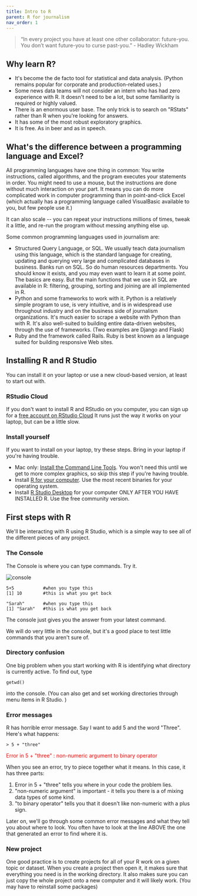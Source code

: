 ```yaml
---
title: Intro to R
parent: R for journalism
nav_order: 1
---
```


<blockquote>
“In every project you have at least one other collaborator: future-you. You don’t want future-you to curse past-you.” - Hadley Wickham
</blockquote>


## Why learn R?
* It's become the de facto tool for statistical and data analysis. (Python remains popular for corporate and production-related uses.)
* Some news data teams will not consider an intern who has had zero experience with R. It doesn't need to be a lot, but some familiarity is required or highly valued.
* There is an enormous user base. The only trick is to search on "RStats" rather than R when you're looking for answers.
* It has some of the most robust exploratory graphics.
* It is free. As in beer and as in speech.

## What's the difference between a programming language and Excel?

All programming languages have one thing in common: You write instructions, called algorithms, and the program executes your statements in order. You might need to use a mouse, but the instructions are done without much interaction on your part. It means you can do more complicated work in computer programming than in point-and-click Excel (which actually has a programming language called VisualBasic available to you, but few people use it.)

It can also scale -- you can repeat your instructions millions of times, tweak it a little, and re-run the program without messing anything else up.

Some common programming languages used in journalism are:
* Structured Query Language, or SQL. We usually teach data journalism using this language, which is the standard language for creating, updating and querying very large and complicated databases in business. Banks run on SQL. So do human resources departments. You should know it exists, and you may even want to learn it at some point. The basics are easy. But the main functions that we use in SQL are available in R: filtering, grouping, sorting and joining are all implemented in R.
* Python and some frameworks to work with it. Python is a relatively simple program to use, is very intuitive, and is in widespread use throughout industry and on the business side of journalism organizations. It's much easier to scrape a website with Python than with R. It's also well-suited to building entire data-driven websites, through the use of frameworks. (Two examples are Django and Flask)
* Ruby and the framework called Rails. Ruby is best known as a language suited for building responsive Web sites.


## Installing R and R Studio

You can install it on your laptop or use a new cloud-based version, at least to start out with.

### RStudio Cloud

If you don't want to install R and RStudio on you computer, you can sign up for a [free account on RStudio Cloud](https://rstudio.cloud) It runs just the way it works on your laptop, but can be a little slow.

### Install yourself

If you want to install on your laptop, try these steps. Bring in your laptop if you're having trouble.

* Mac only: [Install the Command Line Tools](https://developer.apple.com/download/more/).  You won't need this until we get to more complex graphics, so skip this step if you're having trouble.
* Install [R for your computer](https://rweb.crmda.ku.edu/cran/). Use the most recent binaries for your operating system.
* Install [R Studio Desktop](https://www.rstudio.com/products/rstudio/download/#download) for your computer ONLY AFTER YOU HAVE INSTALLED R. Use the free community version.

## First steps with R

We'll be interacting with R using R Studio, which is a simple way to see all of the different pieces of any project.

### The Console

The Console is where you can type commands. Try it.

![console]({{site.baseurl}}/assets/images/21-rintro-rstudio.png)

    5+5           #when you type this
    [1] 10        #this is what you get back

    "Sarah"       #when you type this
    [1] "Sarah"   #this is what you get back

The console just gives you the answer from your latest command.

We will do very little in the console, but it's a good place to test little commands that you aren't sure of.

### Directory confusion

One big problem when you start working with R is identifying what directory is currently active. To find out, type

    getwd()

into the console. (You can also get and set working directories through menu items in R Studio. )

### Error messages

R has horrible error message. Say I want to add 5 and the word "Three". Here's what happens:

    > 5 + "three"

<span style="color:red;"> Error in 5 + "three" : non-numeric argument to binary operator</span>


When you see an error, try to piece together what it means. In this case, it has three parts:

1. Error in 5 + "three" tells you where in your code the problem lies.
2. "non-numeric argument" is important - it tells you there is a of mixing data types of some kind.
3.  "to binary operator" tells you that it doesn't like non-numeric with a plus sign.

Later on, we'll go through some common error messages and what they tell you about where to look. You often have to look at the line ABOVE the one that generated an error to find where it is.

### New project

One good practice is to create projects for all of your R work on a given topic or dataset. When you create a project then open it, it makes sure that everything you need is in the working directory. It also makes sure you can just copy the whole project onto a new computer and it will likely work. (You may have to reinstall some packages)
